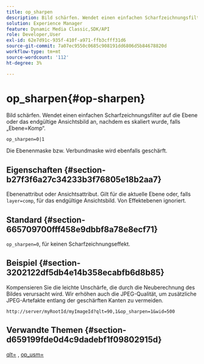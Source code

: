 ```yaml
---
title: op_sharpen
description: Bild schärfen. Wendet einen einfachen Scharfzeichnungsfilter auf die Ebene oder das endgültige Ansichtsbild an, nachdem es skaliert wurde, falls „Ebene=Komp“.
solution: Experience Manager
feature: Dynamic Media Classic,SDK/API
role: Developer,User
exl-id: 62e7d91c-935f-410f-a971-ffb3cfff31d6
source-git-commit: 7a07ec9550c0685c908191dd6806d5b84678820d
workflow-type: tm+mt
source-wordcount: '112'
ht-degree: 3%

---
```


# op_sharpen{#op-sharpen}

Bild schärfen. Wendet einen einfachen Scharfzeichnungsfilter auf die Ebene oder das endgültige Ansichtsbild an, nachdem es skaliert wurde, falls „Ebene=Komp“.

`op_sharpen=0|1`

Die Ebenenmaske bzw. Verbundmaske wird ebenfalls geschärft.

## Eigenschaften {#section-b27f3f6a27c34233b3f76805e18b2aa7}

Ebenenattribut oder Ansichtsattribut. Gilt für die aktuelle Ebene oder, falls `layer=comp`, für das endgültige Ansichtsbild. Von Effektebenen ignoriert.

## Standard {#section-665709700fff458e9dbbf8a78e8ecf71}

`op_sharpen=0`, für keinen Scharfzeichnungseffekt.

## Beispiel {#section-3202122df5db4e14b358ecabfb6d8b85}

Kompensieren Sie die leichte Unschärfe, die durch die Neuberechnung des Bildes verursacht wird. Wir erhöhen auch die JPEG-Qualität, um zusätzliche JPEG-Artefakte entlang der geschärften Kanten zu vermeiden.

`http://server/myRootId/myImageId?qlt=90,1&op_sharpen=1&wid=500`

## Verwandte Themen {#section-d659199fde0d4c9dadebf1f09802915d}

[qlt=](../../../../../is-api/http-ref/image-serving-api-ref/c-http-protocol-reference/c-command-reference/r-is-http-qlt.md#reference-f69ed0758c784b0385d979820546d352) , [op_usm=](../../../../../is-api/http-ref/image-serving-api-ref/c-http-protocol-reference/c-command-reference/r-op-sharpen.md#reference-c32573230c6140f883efdaa201ea8541)
